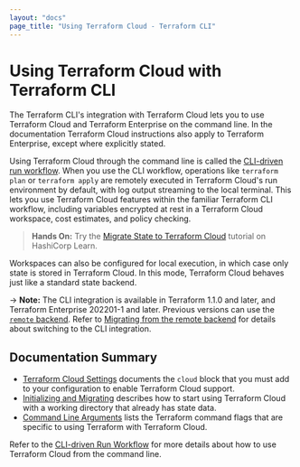 ```yaml
---
layout: "docs"
page_title: "Using Terraform Cloud - Terraform CLI"
---
```


# Using Terraform Cloud with Terraform CLI

The Terraform CLI's integration with Terraform Cloud lets you to use Terraform Cloud and Terraform Enterprise on the command line. In the documentation Terraform Cloud instructions also apply to Terraform Enterprise, except where explicitly stated.

Using Terraform Cloud through the command line is called the [CLI-driven run workflow](/docs/cloud/run/cli.html). When you use the CLI workflow, operations like `terraform plan` or `terraform apply` are remotely executed in Terraform Cloud's run environment by default, with log output streaming to the local terminal. This lets you use Terraform Cloud features within the familiar Terraform CLI workflow, including variables encrypted at rest in a Terraform Cloud workspace, cost estimates, and policy checking.

> **Hands On:** Try the [Migrate State to Terraform Cloud](https://learn.hashicorp.com/tutorials/terraform/cloud-migrate) tutorial on HashiCorp Learn.

Workspaces can also be configured for local execution, in which case only state is stored in
Terraform Cloud. In this mode, Terraform Cloud behaves just like a standard state backend.

-> **Note:** The CLI integration is available in Terraform 1.1.0 and later, and Terraform Enterprise 202201-1 and later. Previous versions can use the [`remote` backend](/docs/language/settings/backends/remote.html). Refer to [Migrating from the remote
backend](/docs/cli/cloud/migrating.html) for details about switching to the CLI integration.


## Documentation Summary

- [Terraform Cloud Settings](/docs/cli/cloud/settings.html) documents the `cloud` block that you must add to your configuration to enable Terraform Cloud support.
- [Initializing and Migrating](/docs/cli/cloud/migrating.html) describes
how to start using Terraform Cloud with a working directory that already has state data.
- [Command Line Arguments](/docs/cli/cloud/command-line-arguments.html) lists the Terraform command flags that are specific to using Terraform with Terraform Cloud.

Refer to the [CLI-driven Run Workflow](/docs/cloud/run/cli.html) for more details about how to use Terraform Cloud from the command line.
